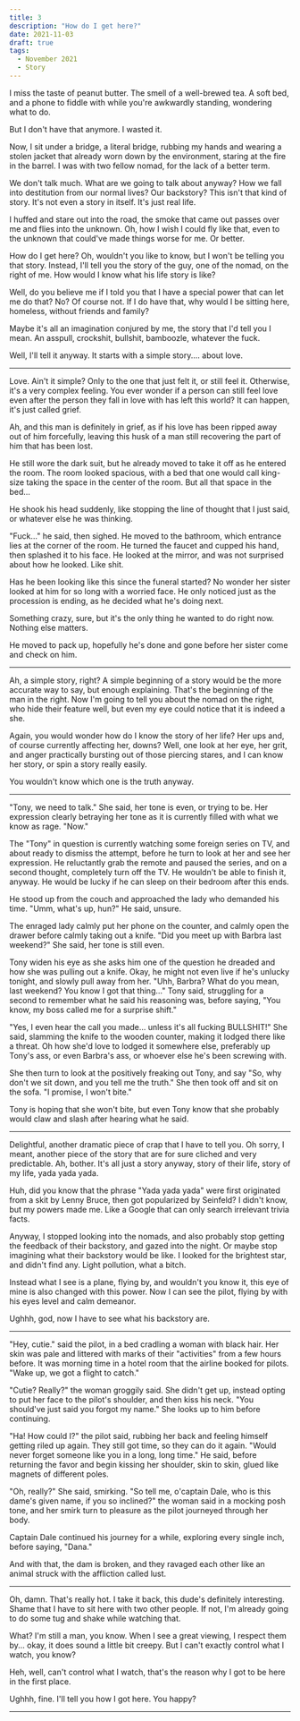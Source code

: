 ```yaml
---
title: 3
description: "How do I get here?"
date: 2021-11-03
draft: true
tags:
  - November 2021
  - Story
---
```


I miss the taste of peanut butter. The smell of a well-brewed tea. A soft bed, and a phone to fiddle with while you're awkwardly standing, wondering what to do.

But I don't have that anymore. I wasted it.

Now, I sit under a bridge, a literal bridge, rubbing my hands and wearing a stolen jacket that already worn down by the environment, staring at the fire in the barrel. I was with two fellow nomad, for the lack of a better term. 

We don't talk much. What are we going to talk about anyway? How we fall into destitution from our normal lives? Our backstory? This isn't that kind of story. It's not even a story in itself. It's just real life.

I huffed and stare out into the road, the smoke that came out passes over me and flies into the unknown. Oh, how I wish I could fly like that, even to the unknown that could've made things worse for me. Or better.

How do I get here? Oh, wouldn't you like to know, but I won't be telling you that story. Instead, I'll tell you the story of the guy, one of the nomad, on the right of me. How would I know what his life story is like?

Well, do you believe me if I told you that I have a special power that can let me do that? No? Of course not. If I do have that, why would I be sitting here, homeless, without friends and family? 

Maybe it's all an imagination conjured by me, the story that I'd tell you I mean. An asspull, crockshit, bullshit, bamboozle, whatever the fuck.

Well, I'll tell it anyway. It starts with a simple story.... about love.

---

Love. Ain't it simple? Only to the one that just felt it, or still feel it. Otherwise, it's a very complex feeling. You ever wonder if a person can still feel love even after the person they fall in love with has left this world? It can happen, it's just called grief.

Ah, and this man is definitely in grief, as if his love has been ripped away out of him forcefully, leaving this husk of a man still recovering the part of him that has been lost.

He still wore the dark suit, but he already moved to take it off as he entered the room. The room looked spacious, with a bed that one would call king-size taking the space in the center of the room. But all that space in the bed...

He shook his head suddenly, like stopping the line of thought that I just said, or whatever else he was thinking.

"Fuck..." he said, then sighed. He moved to the bathroom, which entrance lies at the corner of the room. He turned the faucet and cupped his hand, then splashed it to his face. He looked at the mirror, and was not surprised about how he looked. Like shit.

Has he been looking like this since the funeral started? No wonder her sister looked at him for so long with a worried face. He only noticed just as the procession is ending, as he decided what he's doing next.

Something crazy, sure, but it's the only thing he wanted to do right now. Nothing else matters.

He moved to pack up, hopefully he's done and gone before her sister come and check on him.

---

Ah, a simple story, right? A simple beginning of a story would be the more accurate way to say, but enough explaining. That's the beginning of the man in the right. Now I'm going to tell you about the nomad on the right, who hide their feature well, but even my eye could notice that it is indeed a she.

Again, you would wonder how do I know the story of her life? Her ups and, of course currently affecting her, downs? Well, one look at her eye, her grit, and anger practically bursting out of those piercing stares, and I can know her story, or spin a story really easily.

You wouldn't know which one is the truth anyway.

---

"Tony, we need to talk." She said, her tone is even, or trying to be. Her expression clearly betraying her tone as it is currently filled with what we know as rage. "Now."

The "Tony" in question is currently watching some foreign series on TV, and about ready to dismiss the attempt, before he turn to look at her and see her expression. He reluctantly grab the remote and paused the series, and on a second thought, completely turn off the TV. He wouldn't be able to finish it, anyway. He would be lucky if he can sleep on their bedroom after this ends.

He stood up from the couch and approached the lady who demanded his time. "Umm, what's up, hun?" He said, unsure.

The enraged lady calmly put her phone on the counter, and calmly open the drawer before calmly taking out a knife. "Did you meet up with Barbra last weekend?" She said, her tone is still even.

Tony widen his eye as she asks him one of the question he dreaded and how she was pulling out a knife. Okay, he might not even live if he's unlucky tonight, and slowly pull away from her. "Uhh, Barbra? What do you mean, last weekend? You know I got that thing..." Tony said, struggling for a second to remember what he said his reasoning was, before saying, "You know, my boss called me for a surprise shift."

"Yes, I even hear the call you made... unless it's all fucking BULLSHIT!" She said, slamming the knife to the wooden counter, making it lodged there like a threat. Oh how she'd love to lodged it somewhere else, preferably up Tony's ass, or even Barbra's ass, or whoever else he's been screwing with.

She then turn to look at the positively freaking out Tony, and say "So, why don't we sit down, and you tell me the truth." She then took off and sit on the sofa. "I promise, I won't bite."

Tony is hoping that she won't bite, but even Tony know that she probably would claw and slash after hearing what he said.

---

Delightful, another dramatic piece of crap that I have to tell you. Oh sorry, I meant, another piece of the story that are for sure cliched and very predictable. Ah, bother. It's all just a story anyway, story of their life, story of my life, yada yada yada. 

Huh, did you know that the phrase "Yada yada yada" were first originated from a skit by Lenny Bruce, then got popularized by Seinfeld? I didn't know, but my powers made me. Like a Google that can only search irrelevant trivia facts.

Anyway, I stopped looking into the nomads, and also probably stop getting the feedback of their backstory, and gazed into the night. Or maybe stop imagining what their backstory would be like. I looked for the brightest star, and didn't find any. Light pollution, what a bitch. 

Instead what I see is a plane, flying by, and wouldn't you know it, this eye of mine is also changed with this power. Now I can see the pilot, flying by with his eyes level and calm demeanor.

Ughhh, god, now I have to see what his backstory are.

---

"Hey, cutie." said the pilot, in a bed cradling a woman with black hair. Her skin was pale and littered with marks of their "activities" from a few hours before. It was morning time in a hotel room that the airline booked for pilots. "Wake up, we got a flight to catch."

"Cutie? Really?" the woman groggily said. She didn't get up, instead opting to put her face to the pilot's shoulder, and then kiss his neck. "You should've just said you forgot my name." She looks up to him before continuing.

"Ha! How could I?" the pilot said, rubbing her back and feeling himself getting riled up again. They still got time, so they can do it again. "Would never forget someone like you in a long, long time." He said, before returning the favor and begin kissing her shoulder, skin to skin, glued like magnets of different poles. 

"Oh, really?" She said, smirking. "So tell me, o'captain Dale, who is this dame's given name, if you so inclined?" the woman said in a mocking posh tone, and her smirk turn to pleasure as the pilot journeyed through her body.

Captain Dale continued his journey for a while, exploring every single inch, before saying, "Dana."

And with that, the dam is broken, and they ravaged each other like an animal struck with the affliction called lust.

---

Oh, damn. That's really hot. I take it back, this dude's definitely interesting. Shame that I have to sit here with two other people. If not, I'm already going to do some tug and shake while watching that.

What? I'm still a man, you know. When I see a great viewing, I respect them by... okay, it does sound a little bit creepy. But I can't exactly control what I watch, you know?

Heh, well, can't control what I watch, that's the reason why I got to be here in the first place.

Ughhh, fine. I'll tell you how I got here. You happy?

---
